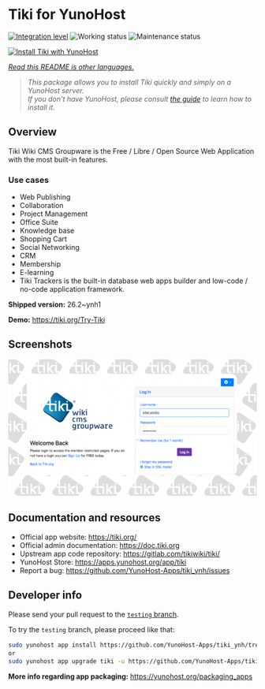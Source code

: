 <!--
N.B.: This README was automatically generated by <https://github.com/YunoHost/apps/tree/master/tools/readme_generator>
It shall NOT be edited by hand.
-->

# Tiki for YunoHost

[![Integration level](https://dash.yunohost.org/integration/tiki.svg)](https://dash.yunohost.org/appci/app/tiki) ![Working status](https://ci-apps.yunohost.org/ci/badges/tiki.status.svg) ![Maintenance status](https://ci-apps.yunohost.org/ci/badges/tiki.maintain.svg)

[![Install Tiki with YunoHost](https://install-app.yunohost.org/install-with-yunohost.svg)](https://install-app.yunohost.org/?app=tiki)

*[Read this README is other languages.](./ALL_README.md)*

> *This package allows you to install Tiki quickly and simply on a YunoHost server.*  
> *If you don't have YunoHost, please consult [the guide](https://yunohost.org/install) to learn how to install it.*

## Overview

Tiki Wiki CMS Groupware is the Free / Libre / Open Source Web Application with the most built-in features.

### Use cases
- Web Publishing
- Collaboration
- Project Management
- Office Suite
- Knowledge base
- Shopping Cart
- Social Networking
- CRM
- Membership
- E-learning
- Tiki Trackers is the built-in database web apps builder and low-code / no-code application framework.


**Shipped version:** 26.2~ynh1

**Demo:** <https://tiki.org/Try-Tiki>

## Screenshots

![Screenshot of Tiki](./doc/screenshots/Screenshot.png)

## Documentation and resources

- Official app website: <https://tiki.org/>
- Official admin documentation: <https://doc.tiki.org>
- Upstream app code repository: <https://gitlab.com/tikiwiki/tiki/>
- YunoHost Store: <https://apps.yunohost.org/app/tiki>
- Report a bug: <https://github.com/YunoHost-Apps/tiki_ynh/issues>

## Developer info

Please send your pull request to the [`testing` branch](https://github.com/YunoHost-Apps/tiki_ynh/tree/testing).

To try the `testing` branch, please proceed like that:

```bash
sudo yunohost app install https://github.com/YunoHost-Apps/tiki_ynh/tree/testing --debug
or
sudo yunohost app upgrade tiki -u https://github.com/YunoHost-Apps/tiki_ynh/tree/testing --debug
```

**More info regarding app packaging:** <https://yunohost.org/packaging_apps>
